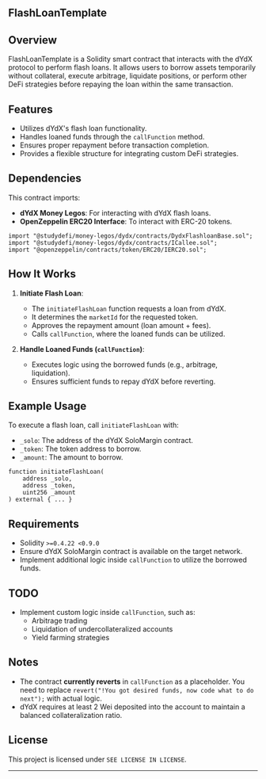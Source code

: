 ## FlashLoanTemplate  

## Overview  
FlashLoanTemplate is a Solidity smart contract that interacts with the dYdX protocol to perform flash loans. It allows users to borrow assets temporarily without collateral, execute arbitrage, liquidate positions, or perform other DeFi strategies before repaying the loan within the same transaction.

## Features  
- Utilizes dYdX's flash loan functionality.  
- Handles loaned funds through the `callFunction` method.  
- Ensures proper repayment before transaction completion.  
- Provides a flexible structure for integrating custom DeFi strategies.  

## Dependencies  
This contract imports:  
- **dYdX Money Legos**: For interacting with dYdX flash loans.  
- **OpenZeppelin ERC20 Interface**: To interact with ERC-20 tokens.  

```solidity
import "@studydefi/money-legos/dydx/contracts/DydxFlashloanBase.sol";
import "@studydefi/money-legos/dydx/contracts/ICallee.sol";
import "@openzeppelin/contracts/token/ERC20/IERC20.sol";
```

## How It Works  
1. **Initiate Flash Loan**:  
   - The `initiateFlashLoan` function requests a loan from dYdX.  
   - It determines the `marketId` for the requested token.  
   - Approves the repayment amount (loan amount + fees).  
   - Calls `callFunction`, where the loaned funds can be utilized.  

2. **Handle Loaned Funds (`callFunction`)**:  
   - Executes logic using the borrowed funds (e.g., arbitrage, liquidation).  
   - Ensures sufficient funds to repay dYdX before reverting.  

## Example Usage  
To execute a flash loan, call `initiateFlashLoan` with:  
- `_solo`: The address of the dYdX SoloMargin contract.  
- `_token`: The token address to borrow.  
- `_amount`: The amount to borrow.  

```solidity
function initiateFlashLoan(
    address _solo,
    address _token,
    uint256 _amount
) external { ... }
```

## Requirements  
- Solidity `>=0.4.22 <0.9.0`  
- Ensure dYdX SoloMargin contract is available on the target network.  
- Implement additional logic inside `callFunction` to utilize the borrowed funds.  

## TODO  
- Implement custom logic inside `callFunction`, such as:  
  - Arbitrage trading  
  - Liquidation of undercollateralized accounts  
  - Yield farming strategies  

## Notes  
- The contract **currently reverts** in `callFunction` as a placeholder. You need to replace `revert("!You got desired funds, now code what to do next");` with actual logic.  
- dYdX requires at least 2 Wei deposited into the account to maintain a balanced collateralization ratio.  

## License  
This project is licensed under `SEE LICENSE IN LICENSE`.  

---
